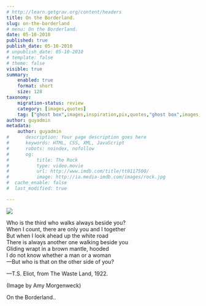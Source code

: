 ```yaml
---
# http://learn.getgrav.org/content/headers
title: On the Borderland.
slug: on-the-borderland
# menu: On the Borderland.
date: 05-10-2010
published: true
publish_date: 05-10-2010
# unpublish_date: 05-10-2010
# template: false
# theme: false
visible: true
summary:
    enabled: true
    format: short
    size: 128
taxonomy:
    migration-status: review
    category: [images,quotes]
    tag: ["ghost box",images,inspiration,pix,quotes,"ghost box",images,inspiration,pix,quotes]
author: guyadmin
metadata:
    author: guyadmin
#      description: Your page description goes here
#      keywords: HTML, CSS, XML, JavaScript
#      robots: noindex, nofollow
#      og:
#          title: The Rock
#          type: video.movie
#          url: http://www.imdb.com/title/tt0117500/
#          image: http://ia.media-imdb.com/images/rock.jpg
#  cache_enable: false
#  last_modified: true

---
```


![](http://guyjames.com/wp-content/uploads/tumblr_l9n44e4Fxp1qzfoxxo1_500.jpg)

Who is the third who walks always beside you?  
 When I count, there are only you and I together  
 But when I look ahead up the white road  
 There is always another one walking beside you  
 Gliding wrapt in a brown mantle, hooded  
 I do not know whether a man or a woman  
 —But who is that on the other side of you?

—T.S. Eliot, from The Waste Land, 1922.

(Image by Amy Morgenweck)

On the Borderland..